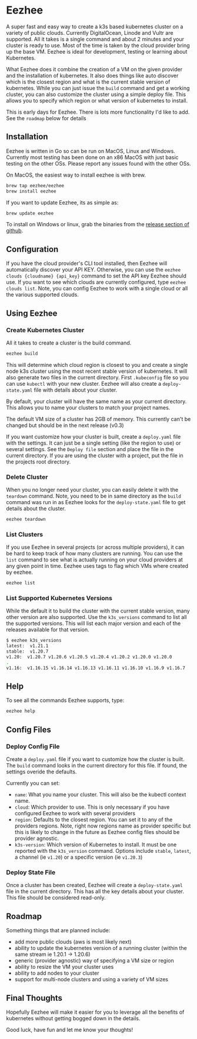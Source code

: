 # Eezhee

A super fast and easy way to create a k3s based kubernetes cluster on a variety of public clouds.  Currently DigitalOcean, Linode and Vultr are supported.  All it takes is a single command and about 2 minutes and your cluster is ready to use.  Most of the time is taken by the cloud provider bring up the base VM. Eezhee is ideal for development, testing or learning about Kubernetes.

What Eezhee does it combine the creation of a VM on the given provider and the installation of kubernetes.  It also does things like auto discover which is the closest region and what is the current stable version of kubernetes.  While you can just issue the `build` command and get a working cluster, you can also customize the cluster using a simple deploy file.  This allows you to specify which region or what version of kubernetes to install. 

This is early days for Eezhee.  There is lots more functionality I'd like to add.  See the `roadmap` below for details 

## Installation

Eezhee is written in Go so can be run on MacOS, Linux and Windows.  Currently most testing has been done on an x86 MacOS with just basic testing on the other OSs.  Please report any issues found with the other OSs. 

On MacOS, the easiest way to install eezhee is with brew.

```bash
brew tap eezhee/eezhee
brew install eezhee
```

If you want to update Eezhee, its as simple as:

```bash
brew update eezhee
```

To install on Windows or linux, grab the binaries from the [release section of github](https://github.com/eezhee/eezhee/releases).

## Configuration

If you have the cloud provider's CLI tool installed, then Eezhee will automatically discover your API KEY. Otherwise, you can use the `eezhee clouds {cloudname} {api_key}` command to set the API key Eezhee should use.  If you want to see which clouds are currently configured, type `eezhee clouds list`.   Note, you can config Eezhee to work with a single cloud or all the various supported clouds.

## Using Eezhee

### Create Kubernetes Cluster

All it takes to create a cluster is the build command.  

```bash
eezhee build
```

This will determine which cloud region is closest to you and create a single node k3s cluster using the most recent stable version of kubernetes.  It will also generate two files in the current directory.  First `.kubeconfig` file so you can use `kubectl` with your new cluster.  Eezhee will also create a `deploy-state.yaml` file with details about your cluster.

By default, your cluster will have the same name as your current directory.  This allows you to name your clusters to match your project names.

The default VM size of a cluster has 2GB of memory.  This currently can't be changed but should be in the next release (v0.3)

If you want customize how your cluster is built, create a `deploy.yaml` file with the settings.  It can just be a single setting (like the region to use) or several settings. See the `Deploy file` section and place the file in the current directory.  If you are using the cluster with a project, put the file in the projects root directory.

### Delete Cluster

When you no longer need your cluster, you can easily delete it with the `teardown` command.  Note, you need to be in same directory as the `build` command was run in as Eezhee looks for the `deploy-state.yaml` file to get details about the cluster.

```bash
eezhee teardown
```

### List Clusters

If you use Eezhee in several projects (or across multiple providers), it can be hard to keep track of how many clusters are running.  You can use the `list` command to see what is actually running on your cloud providers at any given point in time.  Eezhee uses tags to flag which VMs where created by eezhee.

```bash
eezhee list
```

### List Supported Kubernetes Versions

While the default it to build the cluster with the current stable version, many other version are also supported.  Use the `k3s_versions` command to list all the supported versions.   This will list each major version and each of the releases available for that version.

```bash
$ eezhee k3s_versions
latest:  v1.21.1
stable:  v1.20.7
v1.20:  v1.20.7 v1.20.6 v1.20.5 v1.20.4 v1.20.2 v1.20.0 v1.20.0
.
v1.16:  v1.16.15 v1.16.14 v1.16.13 v1.16.11 v1.16.10 v1.16.9 v1.16.7
```

## Help

To see all the commands Eezhee supports, type:

```bash
eezhee help
```

## Config Files

### Deploy Config File

Create a `deploy.yaml` file if you want to customize how the cluster is built.    The `build` command looks in the current directory for this file.  If found, the settings overide the defaults.

Currently you can set:

- `name`:  What you name your cluster. This will also be the kubectl context name. 
- `cloud`: Which provider to use.  This is only necessary if you have configured Eezhee to work with several providers
- `region`:  Defaults to the closest region.  You can set it to any of the providers regions. Note, right now regions name as provider specific but this is likely to change in the future as Eezhee config files should be provider agnostic.  
- `k3s-version`: Which version of Kubernetes to install.  It must be one reported with the `k3s_version` command.  Options include `stable`, `latest`, a channel (ie `v1.20`) or a specific version (ie `v1.20.3`)

### Deploy State File

Once a cluster has been created, Eezhee will create a `deploy-state.yaml` file in the current directory.  This has all the key details about your cluster.  This file should be considered read-only.

## Roadmap

Something things that are planned include:

- add more public clouds (aws is most likely next)
- ability to update the kubernetes version of a running cluster (within the same stream ie 1.20.1 -> 1.20.6)
- generic (provider agnostic) way of specifying a VM size or region
- ability to resize the VM your cluster uses
- ability to add nodes to your cluster
- support for multi-node clusters and using a variety of VM sizes

## Final Thoughts

Hopefully Eezhee will make it easier for you to leverage all the benefits of kubernetes without getting bogged down in the details.  

Good luck, have fun and let me know your thoughts!